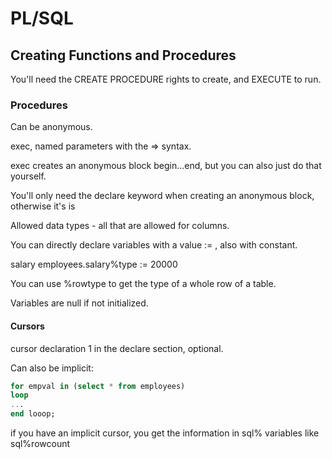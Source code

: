 # PL/SQL

## Creating Functions and Procedures
You'll need the CREATE PROCEDURE rights to create, and EXECUTE to run.

### Procedures
Can be anonymous.

exec, named parameters with the => syntax.

exec creates an anonymous block begin...end, but you can also just do that
yourself.

You'll only need the declare keyword when creating an anonymous block,
otherwise it's is

Allowed data types - all that are allowed for columns.

You can directly declare variables with a value := , also with constant.

salary employees.salary%type := 20000

You can use %rowtype to get the type of a whole row of a table.

Variables are null if not initialized.

#### Cursors
cursor declaration 1 in the declare section, optional.

Can also be implicit:

```sql
for empval in (select * from employees)
loop
...
end looop;
```

if you have an implicit cursor, you get the information in sql% variables like sql%rowcount

